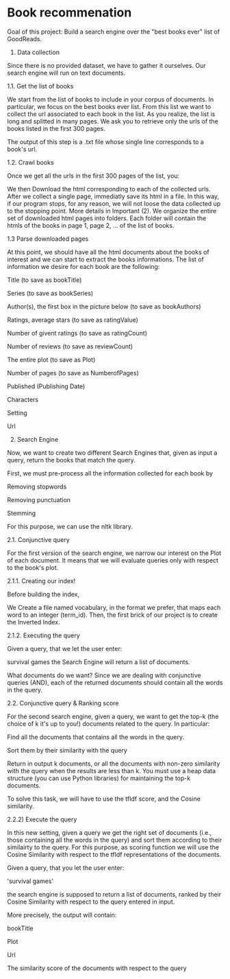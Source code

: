 # Book recommenation 
Goal of this project: Build a search engine over the "best books ever" list of GoodReads. 

1. Data collection

Since there is no provided dataset, we have to gather it ourselves. Our search engine will run on text documents. 

1.1. Get the list of books

We start from the list of books to include in your corpus of documents. In particular, we focus on the best books ever list. From this list we want to collect the url associated to each book in the list. As you realize, the list is long and splitted in many pages. We ask you to retrieve only the urls of the books listed in the first 300 pages.

The output of this step is a .txt file whose single line corresponds to a book's url.

1.2. Crawl books

Once we get all the urls in the first 300 pages of the list, you:

We then Download the html corresponding to each of the collected urls.
After we collect a single page, immediatly save its html in a file. In this way, if our program stops, for any reason, we will not loose the data collected up to the stopping point. More details in Important (2).
We organize the entire set of downloaded html pages into folders. Each folder will contain the htmls of the books in page 1, page 2, ... of the list of books.


1.3 Parse downloaded pages

At this point, we should have all the html documents about the books of interest and we can start to extract the books informations. The list of information we desire for each book are the following:

Title (to save as bookTitle)

Series (to save as bookSeries)

Author(s), the first box in the picture below (to save as bookAuthors)

Ratings, average stars (to save as ratingValue)

Number of givent ratings (to save as ratingCount)

Number of reviews (to save as reviewCount)

The entire plot (to save as Plot)

Number of pages (to save as NumberofPages)

Published (Publishing Date)

Characters

Setting

Url

2. Search Engine

Now, we want to create two different Search Engines that, given as input a query, return the books that match the query.

First, we must pre-process all the information collected for each book by

Removing stopwords

Removing punctuation

Stemming

For this purpose, we can use the nltk library.

2.1. Conjunctive query

For the first version of the search engine, we narrow our interest on the Plot of each document. It means that we will evaluate queries only with respect to the book's plot.

2.1.1. Creating our index!

Before building the index,

We Create a file named vocabulary, in the format we prefer, that maps each word to an integer (term_id).
Then, the first brick of our project is to create the Inverted Index.

2.1.2. Executing the query

Given a query, that we let the user enter:

survival games
the Search Engine will return a list of documents.

What documents do we want?
Since we are dealing with conjunctive queries (AND), each of the returned documents should contain all the words in the query. 


2.2. Conjunctive query & Ranking score

For the second search engine, given a query, we want to get the top-k (the choice of k it's up to you!) documents related to the query. In particular:

Find all the documents that contains all the words in the query.

Sort them by their similarity with the query

Return in output k documents, or all the documents with non-zero similarity with the query when the results are less than k. You must use a heap data structure (you can use Python libraries) for maintaining the top-k documents.

To solve this task, we will have to use the tfIdf score, and the Cosine similarity. 


2.2.2) Execute the query

In this new setting, given a query we get the right set of documents (i.e., those containing all the words in the query) and sort them according to their similairty to the query. For this purpose, as scoring function we will use the Cosine Similarity with respect to the tfIdf representations of the documents.

Given a query, that you let the user enter:

'survival games'

the search engine is supposed to return a list of documents, ranked by their Cosine Similarity with respect to the query entered in input.

More precisely, the output will contain:

bookTitle

Plot

Url

The similarity score of the documents with respect to the query




